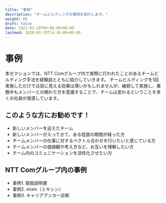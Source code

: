 ```yaml
---
title: "事例"
description: "チームビルディングの事例を紹介します。"
weight: 60
draft: false
date: 2021-03-29T00:00:00+09:00
lastmod: 2020-03-29T14:30:00+09:00
---
```


# 事例


本セクションでは、NTT Comグループ内で実際に行われたことのあるチームビルディング手法を経験談とともに紹介していきます。
チームビルディングを1回実施しただけでは目に見える効果は薄いかもしれませんが、継続して実施し、業務中もメンバーとの関わり方を意識することで、チームは変わるということを多くの社員が実感しています。

## このような方にお勧めです！

- 新しいメンバーを迎えたチーム
- 新しいメンバーが入ってきて、ある程度の期間が経った方
- チームメンバーの仕事に対するベクトル合わせを行いたいと感じている方
- チームメンバーの価値観や考え方など、お互いを理解したい方
- チーム内のコミュニケーションを活性化させたい方


## NTT Comグループ内の事例

- 事例1. 取扱説明書
- 事例2. mixin（ミキシン）
- 事例3. キャリアアンカー診断
